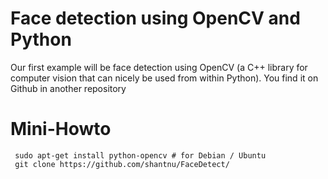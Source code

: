 # Face detection using OpenCV and Python

Our first example will be face detection using OpenCV (a C++ library for
computer vision that can nicely be used from within Python). You find
it on Github in another repository


# Mini-Howto

     sudo apt-get install python-opencv # for Debian / Ubuntu
     git clone https://github.com/shantnu/FaceDetect/

